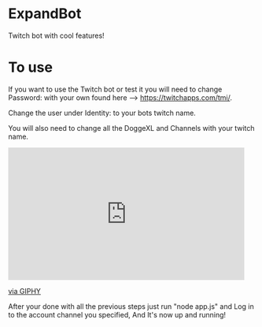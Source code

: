 # ExpandBot
 Twitch bot with cool features!
 
# To use
 If you want to use the Twitch bot or test it you will need to change Password: with your own found here --> https://twitchapps.com/tmi/. 
 
 Change the user under Identity: to your bots twitch name. 
 
 You will also need to change all the DoggeXL and Channels with your twitch name. 
 
 <iframe src="https://giphy.com/embed/xkPyxIStnZsmflqpoM" width="480" height="269" frameBorder="0" class="giphy-embed" allowFullScreen></iframe><p><a href="https://giphy.com/gifs/xkPyxIStnZsmflqpoM">via GIPHY</a></p>
 
 
 
 After your done with all the previous steps just run "node app.js" and Log in to the account channel you specified, And It's now up and running!
